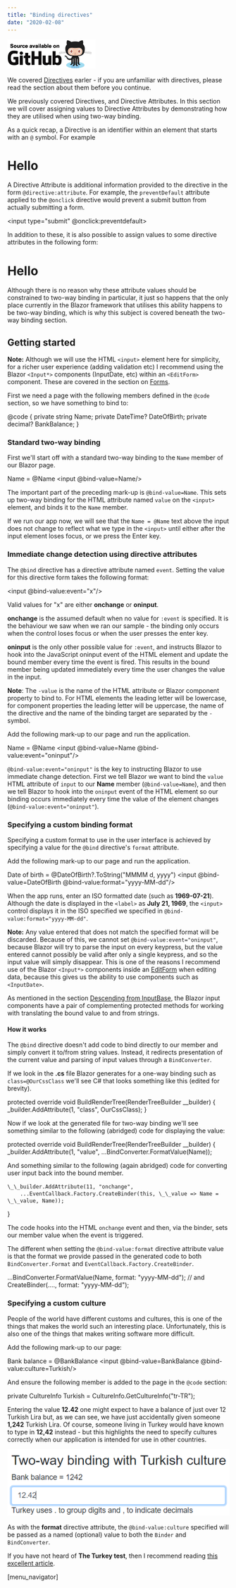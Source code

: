 ```yaml
---
title: "Binding directives"
date: "2020-02-08"
---
```


[![](images/SourceLink-e1567978928628.png)](https://github.com/mrpmorris/blazor-university/tree/master/src/Components/BindingDirectives)

We covered [Directives](/components/literals-expressions-and-directives/directives/) earler - if you are unfamiliar with directives, please read the section about them before you continue.

We previously covered Directives, and Directive Attributes. In this section we will cover assigning values to Directive Attributes by demonstrating how they are utilised when using two-way binding.

As a quick recap, a Directive is an identifier within an element that starts with an `@` symbol. For example

<h1 @ref=OurReferenceToThisElement>Hello</h1>

A Directive Attribute is additional information provided to the directive in the form `@directive:attribute`. For example, the `preventDefault` attribute applied to the `@onclick` directive would prevent a submit button from actually submitting a form.

<input type="submit" @onclick:preventdefault>

In addition to these, it is also possible to assign values to some directive attributes in the following form:

<h1 @directive:attribute="someValue">Hello</h1>

Although there is no reason why these attribute values should be constrained to two-way binding in particular, it just so happens that the only place currently in the Blazor framework that utilises this ability happens to be two-way binding, which is why this subject is covered beneath the two-way binding section.

## Getting started

**Note:** Although we will use the HTML `<input>` element here for simplicity, for a richer user experience (adding validation etc) I recommend using the Blazor `<Input*>` components (InputDate, etc) within an `<EditForm>` component. These are covered in the section on [Forms](/forms).

First we need a page with the following members defined in the `@code` section, so we have something to bind to:

@code
{
	private string Name;
	private DateTime? DateOfBirth;
	private decimal? BankBalance;
}

### Standard two-way binding

First we'll start off with a standard two-way binding to the `Name` member of our Blazor page.

<label>Name = @Name</label>
<input @bind-value=Name/>

The important part of the preceding mark-up is `@bind-value=Name`. This sets up two-way binding for the HTML attribute named `value` on the `<input>` element, and binds it to the `Name` member.

If we run our app now, we will see that the `Name = @Name` text above the input does not change to reflect what we type in the `<input>` until either after the input element loses focus, or we press the Enter key.

### Immediate change detection using directive attributes

The `@bind` directive has a directive attribute named `event`. Setting the value for this directive form takes the following format:

<input @bind-value:event="x"/>

Valid values for "x" are either **onchange** or **oninput**.

**onchange** is the assumed default when no value for `:event` is specified. It is the behaviour we saw when we ran our sample - the binding only occurs when the control loses focus or when the user presses the enter key.

**oninput** is the only other possible value for `:event`, and instructs Blazor to hook into the JavaScript oninput event of the HTML element and update the bound member every time the event is fired. This results in the bound member being updated immediately every time the user changes the value in the input.

**Note**: The `-value` is the name of the HTML attribute or Blazor component property to bind to. For HTML elements the leading letter will be lowercase, for component properties the leading letter will be uppercase, the name of the directive and the name of the binding target are separated by the `-` symbol.

Add the following mark-up to our page and run the application.

<label>Name = @Name</label>
<input @bind-value=Name @bind-value:event="oninput"/>

`@bind-value:event="oninput"` is the key to instructing Blazor to use immediate change detection. First we tell Blazor we want to bind the `value` HTML attribute of `input` to our **Name** member (`@bind-value=Name`), and then we tell Blazor to hook into the `oninput` event of the HTML element so our binding occurs immediately every time the value of the element changes (`@bind-value:event="oninput"`).

### Specifying a custom binding format

Specifying a custom format to use in the user interface is achieved by specifying a value for the `@bind` directive's `format` attribute.

Add the following mark-up to our page and run the application.

<label>Date of birth = @DateOfBirth?.ToString("MMMM d, yyyy")</label>
<input @bind-value=DateOfBirth @bind-value:format="yyyy-MM-dd"/>

When the app runs, enter an ISO formatted date (such as **1969-07-21**). Although the date is displayed in the `<label>` as **July 21, 1969**, the `<input>` control displays it in the ISO specified we specified in `@bind-value:format="yyyy-MM-dd"`.

**Note:** Any value entered that does not match the specified format will be discarded. Because of this, we cannot set `@bind-value:event="oninput"`, because Blazor will try to parse the input on every keypress, but the value entered cannot possibly be valid after only a single keypress, and so the input value will simply disappear. This is one of the reasons I recommend use of the Blazor `<Input*>` components inside an [EditForm](/forms) when editing data, because this gives us the ability to use components such as `<InputDate>`.

As mentioned in the section [Descending from InputBase<T>](/forms/descending-from-inputbase/), the Blazor input components have a pair of complementing protected methods for working with translating the bound value to and from strings.

#### How it works

The `@bind` directive doesn't add code to bind directly to our member and simply convert it to/from string values. Instead, it redirects presentation of the current value and parsing of input values through a `BindConverter`.

If we look in the **.cs** file Blazor generates for a one-way binding such as `class=@OurCssClass` we'll see C# that looks something like this (edited for brevity).

protected override void BuildRenderTree(RenderTreeBuilder \_\_builder)
{
	\_builder.AddAttribute(1, "class", OurCssClass);
}

Now if we look at the generated file for two-way binding we'll see something similar to the following (abridged) code for displaying the value:

protected override void BuildRenderTree(RenderTreeBuilder \_\_builder)
{
	\_builder.AddAttribute(1, "value",
		...BindConverter.FormatValue(Name));

And something similar to the following (again abridged) code for converting user input back into the bound member.

	\_\_builder.AddAttribute(11, "onchange",
		...EventCallback.Factory.CreateBinder(this, \_\_value => Name = \_\_value, Name));
}

The code hooks into the HTML `onchange` event and then, via the binder, sets our member value when the event is triggered.

The different when setting the `@bind-value:format` directive attribute value is that the format we provide passed in the generated code to both `BindConverter.Format` and `EventCallback.Factory.CreateBinder`.

...BindConverter.FormatValue(Name, format: "yyyy-MM-dd");
// and
CreateBinder(...., format: "yyyy-MM-dd");

### Specifying a custom culture

People of the world have different customs and cultures, this is one of the things that makes the world such an interesting place. Unfortunately, this is also one of the things that makes writing software more difficult.

Add the following mark-up to our page:

<label>Bank balance = @BankBalance</label>
<input @bind-value=BankBalance @bind-value:culture=Turkish/>

And ensure the following member is added to the page in the `@code` section:

private CultureInfo Turkish = CultureInfo.GetCultureInfo("tr-TR");

Entering the value **12.42** one might expect to have a balance of just over 12 Turkish Lira but, as we can see, we have just accidentally given someone **1,242** Turkish Lira. Of course, someone living in Turkey would have known to type in **12,42** instead - but this highlights the need to specify cultures correctly when our application is intended for use in other countries.

![](images/TwoWayBindingCulture.png)

As with the **format** directive attribute, the `@bind-value:culture` specified will be passed as a named (optional) value to both the `Binder` and `BindConverter`.

If you have not heard of **The Turkey test**, then I recommend reading [this excellent article](http://www.moserware.com/2008/02/does-your-code-pass-turkey-test.html).

\[menu\_navigator\]

